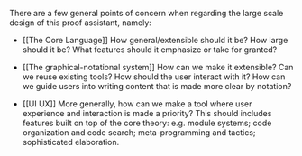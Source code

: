 There are a few general points of concern when regarding the large scale design of this proof assistant, namely:

- [[The Core Language]]
	How general/extensible should it be? How large should it be? What features should it emphasize or take for granted?

- [[The graphical-notational system]]
	 How can we make it extensible? Can we reuse existing tools? How should the user interact with it? How can we guide users into writing content that is made more clear by notation?

- [[UI UX]]
	More generally, how can we make a tool where user experience and interaction is made a priority? This should includes features built on top of the core theory: e.g. module systems; code organization and code search; meta-programming and tactics; sophisticated elaboration.

